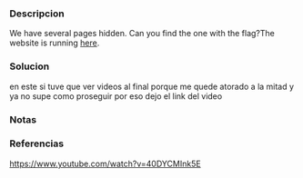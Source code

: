 ### Descripcion
We have several pages hidden. Can you find the one with the flag?The website is running [here](http://saturn.picoctf.net:57506/).

### Solucion
en este si tuve que ver videos al final porque me quede atorado a la mitad y ya no supe como proseguir por eso dejo el link del video

### Notas


### Referencias
https://www.youtube.com/watch?v=40DYCMInk5E